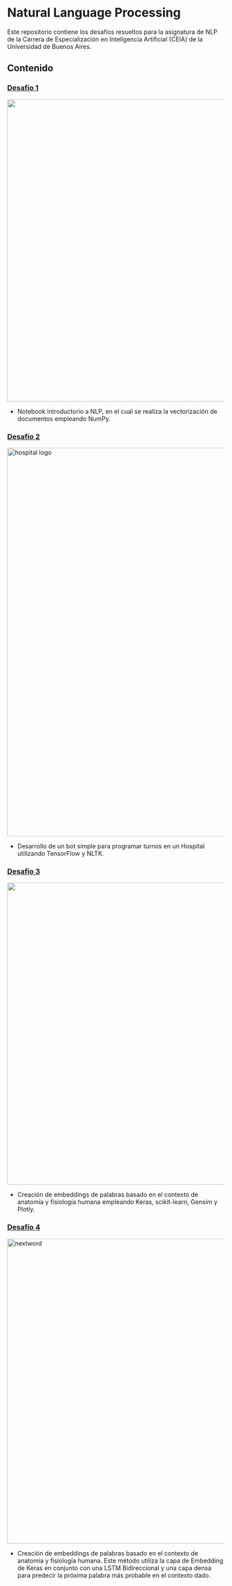 # Natural Language Processing

Este repositorio contiene los desafíos resueltos para la asignatura de NLP de la Carrera de Especialización en Inteligencia Artificial (CEIA) de la Universidad de Buenos Aires.

## Contenido

### [Desafío 1](https://github.com/tmonreal/Natural_Language_Processing/tree/main/1-Word2Vec)
<img src="https://github.com/tmonreal/Natural_Language_Processing/assets/84754265/a7d385cb-5dad-48a5-a67c-e0bc293df676" width="700">

- Notebook introductorio a NLP, en el cual se realiza la vectorización de documentos empleando NumPy.

### [Desafío 2](https://github.com/tmonreal/Natural_Language_Processing/tree/main/2-HospitalBot)
<img width="900" alt="hospital logo" src="https://github.com/tmonreal/Natural_Language_Processing/assets/84754265/b634876a-17db-4c31-9f09-54d7ab92a727">

- Desarrollo de un bot simple para programar turnos en un Hospital utilizando TensorFlow y NLTK.

### [Desafío 3](https://github.com/tmonreal/Natural_Language_Processing/tree/main/3-WordEmbedding)
<img src="https://github.com/tmonreal/Natural_Language_Processing/assets/84754265/b0b9baa2-4eda-415c-b233-9956642d2add" width="700">

- Creación de embeddings de palabras basado en el contexto de anatomía y fisiología humana empleando Keras, scikit-learn, Gensim y Plotly.

### [Desafío 4](https://github.com/tmonreal/Natural_Language_Processing/tree/main/4-NextWordPrediction)
<img width="706" alt="nextword" src="https://github.com/tmonreal/Natural_Language_Processing/assets/84754265/3247653f-dd45-4374-86b1-a7e5d1c87680">

- Creación de embeddings de palabras basado en el contexto de anatomía y fisiología humana. Este método utiliza la capa de Embedding de Keras en conjunto con una LSTM Bidireccional y una capa densa para predecir la próxima palabra más probable en el contexto dado.
